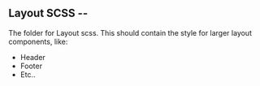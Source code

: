 ## Layout SCSS --

The folder for Layout scss. This should contain the style for larger layout components, like:
* Header
* Footer
* Etc..